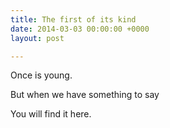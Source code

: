 ```yaml
---
title: The first of its kind
date: 2014-03-03 00:00:00 +0000
layout: post

---
```

Once is young.

But when we have something to say

You will find it here.